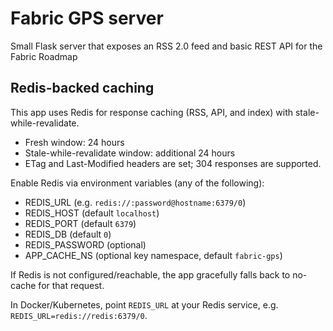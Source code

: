 # Fabric GPS server

Small Flask server that exposes an RSS 2.0 feed and basic REST API for the Fabric Roadmap

## Redis-backed caching

This app uses Redis for response caching (RSS, API, and index) with stale-while-revalidate.

- Fresh window: 24 hours
- Stale-while-revalidate window: additional 24 hours
- ETag and Last-Modified headers are set; 304 responses are supported.

Enable Redis via environment variables (any of the following):

- REDIS_URL (e.g. `redis://:password@hostname:6379/0`)
- REDIS_HOST (default `localhost`)
- REDIS_PORT (default `6379`)
- REDIS_DB (default `0`)
- REDIS_PASSWORD (optional)
- APP_CACHE_NS (optional key namespace, default `fabric-gps`)

If Redis is not configured/reachable, the app gracefully falls back to no-cache for that request.

In Docker/Kubernetes, point `REDIS_URL` at your Redis service, e.g. `REDIS_URL=redis://redis:6379/0`.